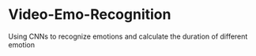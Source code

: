 # Video-Emo-Recognition
Using CNNs to recognize emotions and calculate the duration of different emotion

